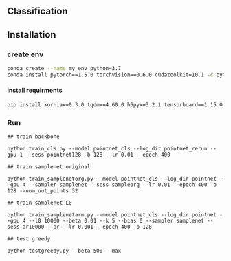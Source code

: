 
## Classification


## Installation

### create env

```bash
conda create --name my_env python=3.7
conda install pytorch==1.5.0 torchvision==0.6.0 cudatoolkit=10.1 -c pytorch
```

#### install requirments
```bash
pip install kornia==0.3.0 tqdm==4.60.0 h5py==3.2.1 tensorboard==1.15.0
```


### Run
```
## train backbone

python train_cls.py --model pointnet_cls --log_dir pointnet_rerun --gpu 1 --sess pointnet128 -b 128 --lr 0.01 --epoch 400

```


```
## train samplenet original

python train_samplenetorg.py --model pointnet_cls --log_dir pointnet --gpu 4 --sampler samplenet --sess sampleorg --lr 0.01 --epoch 400 -b 128 --num_out_points 32
```


```
## train samplenet L0

python train_samplenetarm.py --model pointnet_cls --log_dir pointnet --gpu 4 --l0 10000 --beta 0.01 --k 5 --bias 0 --sampler samplenet --sess ar10000 --ar --lr 0.001 --epoch 400 -b 128
```
```
## test greedy

python testgreedy.py --beta 500 --max
```

